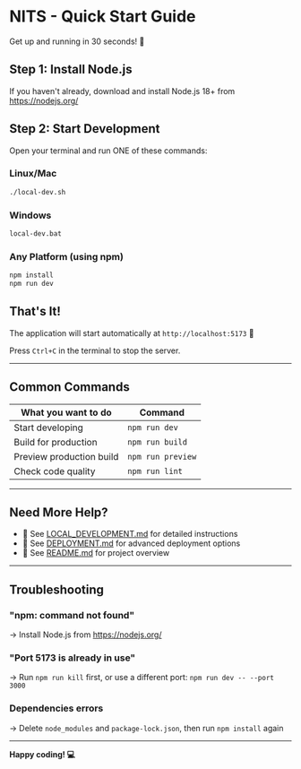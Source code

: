 # NITS - Quick Start Guide

Get up and running in 30 seconds! 🚀

## Step 1: Install Node.js

If you haven't already, download and install Node.js 18+ from https://nodejs.org/

## Step 2: Start Development

Open your terminal and run ONE of these commands:

### Linux/Mac
```bash
./local-dev.sh
```

### Windows
```cmd
local-dev.bat
```

### Any Platform (using npm)
```bash
npm install
npm run dev
```

## That's It!

The application will start automatically at `http://localhost:5173` 🎉

Press `Ctrl+C` in the terminal to stop the server.

---

## Common Commands

| What you want to do | Command |
|---------------------|---------|
| Start developing | `npm run dev` |
| Build for production | `npm run build` |
| Preview production build | `npm run preview` |
| Check code quality | `npm run lint` |

---

## Need More Help?

- 📖 See [LOCAL_DEVELOPMENT.md](LOCAL_DEVELOPMENT.md) for detailed instructions
- 🚀 See [DEPLOYMENT.md](DEPLOYMENT.md) for advanced deployment options
- 📝 See [README.md](README.md) for project overview

---

## Troubleshooting

### "npm: command not found"
→ Install Node.js from https://nodejs.org/

### "Port 5173 is already in use"
→ Run `npm run kill` first, or use a different port: `npm run dev -- --port 3000`

### Dependencies errors
→ Delete `node_modules` and `package-lock.json`, then run `npm install` again

---

**Happy coding! 💻**
